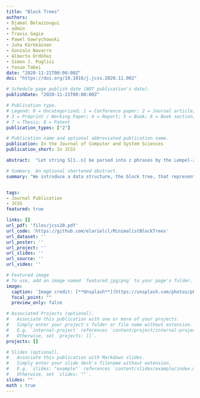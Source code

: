 ```yaml
---
title: "Block Trees"
authors:
- Djamal Belazzougui
- admin
- Travis Gagie
- Pawel Gawrychowski
- Juha Kärkkäinen
- Gonzalo Navarro
- Alberto Ordóñez
- Simon J. Puglisi
- Yasuo Tabei
date: "2020-11-21T00:00:00Z"
doi: "https://doi.org/10.1016/j.jcss.2020.11.002"

# Schedule page publish date (NOT publication's date).
publishDate: "2020-11-21T00:00:00Z"

# Publication type.
# Legend: 0 = Uncategorized; 1 = Conference paper; 2 = Journal article;
# 3 = Preprint / Working Paper; 4 = Report; 5 = Book; 6 = Book section;
# 7 = Thesis; 8 = Patent
publication_types: ["2"]

# Publication name and optional abbreviated publication name.
publication: In the Journal of Computer and System Sciences
publication_short: In JCSS

abstract:  "Let string S[1..n] be parsed into z phrases by the Lempel-Ziv algorithm. The corresponding compression algorithm encodes S in O(z) space, but it does not support random access to S. We introduce a data structure, the block tree, that represents S in O(z log(n/z)) space and extracts any symbol of S in time O(log(n/z)), among other space-time tradeoffs. The structure also supports other queries that are useful for building compressed data structures on top of S. Further, block trees can be built in linear time and in a scalable manner. Our experiments show that block trees offer relevant space-time tradeoffs compared to other compressed string representations for highly repetitive strings."

# Summary. An optional shortened abstract.
summary: "We introduce a data structure, the block tree, that represents S in O(z log(n/z)) space and extracts any symbol of S in time O(log(n/z)), among other space-time tradeoffs. The structure also supports other queries that are useful for building compressed data structures on top of S."


tags:
- Journal Publication
- JCSS
featured: true

links: []
url_pdf: 'files/jcss20.pdf'
url_code: 'https://github.com/elarielcl/MinimalistBlockTrees'
url_dataset: ''
url_poster: ''
url_project: ''
url_slides: ''
url_source: ''
url_video: ''

# Featured image
# To use, add an image named `featured.jpg/png` to your page's folder.
image:
  caption: 'Image credit: [**Unsplash**](https://unsplash.com/photos/pLCdAaMFLTE)'
  focal_point: ""
  preview_only: false

# Associated Projects (optional).
#   Associate this publication with one or more of your projects.
#   Simply enter your project's folder or file name without extension.
#   E.g. `internal-project` references `content/project/internal-project/index.md`.
#   Otherwise, set `projects: []`.
projects: []

# Slides (optional).
#   Associate this publication with Markdown slides.
#   Simply enter your slide deck's filename without extension.
#   E.g. `slides: "example"` references `content/slides/example/index.md`.
#   Otherwise, set `slides: ""`.
slides: ""
math : true
---
```

